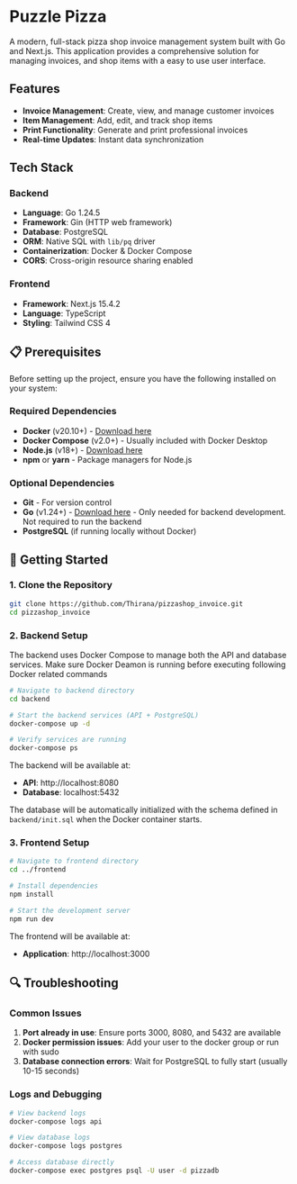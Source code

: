 # Puzzle Pizza

A modern, full-stack pizza shop invoice management system built with Go and Next.js. This application provides a comprehensive solution for managing invoices, and shop items with a easy to use user interface.

## Features

- **Invoice Management**: Create, view, and manage customer invoices
- **Item Management**: Add, edit, and track shop items
- **Print Functionality**: Generate and print professional invoices
- **Real-time Updates**: Instant data synchronization


## Tech Stack

### Backend
- **Language**: Go 1.24.5
- **Framework**: Gin (HTTP web framework)
- **Database**: PostgreSQL
- **ORM**: Native SQL with `lib/pq` driver
- **Containerization**: Docker & Docker Compose
- **CORS**: Cross-origin resource sharing enabled

### Frontend
- **Framework**: Next.js 15.4.2
- **Language**: TypeScript
- **Styling**: Tailwind CSS 4


## 📋 Prerequisites

Before setting up the project, ensure you have the following installed on your system:

### Required Dependencies
- **Docker** (v20.10+) - [Download here](https://docs.docker.com/get-docker/)
- **Docker Compose** (v2.0+) - Usually included with Docker Desktop
- **Node.js** (v18+) - [Download here](https://nodejs.org/)
- **npm** or **yarn** - Package managers for Node.js

### Optional Dependencies
- **Git** - For version control
- **Go** (v1.24+) - [Download here](https://golang.org/dl/) - Only needed for backend development. Not required to run the backend
- **PostgreSQL** (if running locally without Docker)

## 🚀 Getting Started

### 1. Clone the Repository

```bash
git clone https://github.com/Thirana/pizzashop_invoice.git
cd pizzashop_invoice
```

### 2. Backend Setup

The backend uses Docker Compose to manage both the API and database services.
Make sure Docker Deamon is running before executing following Docker related commands

```bash
# Navigate to backend directory
cd backend

# Start the backend services (API + PostgreSQL)
docker-compose up -d

# Verify services are running
docker-compose ps
```

The backend will be available at:
- **API**: http://localhost:8080
- **Database**: localhost:5432

The database will be automatically initialized with the schema defined in `backend/init.sql` when the Docker container starts.

### 3. Frontend Setup

```bash
# Navigate to frontend directory
cd ../frontend

# Install dependencies
npm install

# Start the development server
npm run dev
```

The frontend will be available at:
- **Application**: http://localhost:3000





## 🔍 Troubleshooting

### Common Issues

1. **Port already in use**: Ensure ports 3000, 8080, and 5432 are available
2. **Docker permission issues**: Add your user to the docker group or run with sudo
3. **Database connection errors**: Wait for PostgreSQL to fully start (usually 10-15 seconds)

### Logs and Debugging

```bash
# View backend logs
docker-compose logs api

# View database logs
docker-compose logs postgres

# Access database directly
docker-compose exec postgres psql -U user -d pizzadb
```
